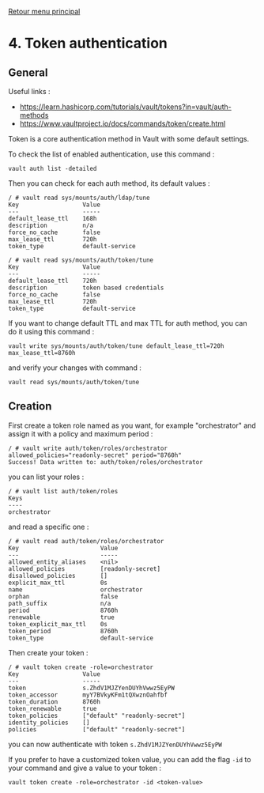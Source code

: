 [Retour menu principal](../README.md)

# 4. Token authentication
## General

Useful links : 

- https://learn.hashicorp.com/tutorials/vault/tokens?in=vault/auth-methods
- https://www.vaultproject.io/docs/commands/token/create.html

Token is a core authentication method in Vault with some default settings. 

To check the list of enabled authentication, use this command :

```
vault auth list -detailed
```

Then you can check for each auth method, its default values :

```console
/ # vault read sys/mounts/auth/ldap/tune
Key                  Value
---                  -----
default_lease_ttl    168h
description          n/a
force_no_cache       false
max_lease_ttl        720h
token_type           default-service

/ # vault read sys/mounts/auth/token/tune
Key                  Value
---                  -----
default_lease_ttl    720h
description          token based credentials
force_no_cache       false
max_lease_ttl        720h
token_type           default-service
```

If you want to change default TTL and max TTL for auth method, you can do it using this command :

```
vault write sys/mounts/auth/token/tune default_lease_ttl=720h max_lease_ttl=8760h
```

and verify your changes with command :

```
vault read sys/mounts/auth/token/tune
```

## Creation

First create a token role named as you want, for example "orchestrator" and assign it with a policy and maximum period :

```console
/ # vault write auth/token/roles/orchestrator allowed_policies="readonly-secret" period="8760h"
Success! Data written to: auth/token/roles/orchestrator
```

you can list your roles :

```console
/ # vault list auth/token/roles
Keys
----
orchestrator
```

and read a specific one : 

```console
/ # vault read auth/token/roles/orchestrator
Key                       Value
---                       -----
allowed_entity_aliases    <nil>
allowed_policies          [readonly-secret]
disallowed_policies       []
explicit_max_ttl          0s
name                      orchestrator
orphan                    false
path_suffix               n/a
period                    8760h
renewable                 true
token_explicit_max_ttl    0s
token_period              8760h
token_type                default-service
```

Then create your token :

```console
/ # vault token create -role=orchestrator
Key                  Value
---                  -----
token                s.ZhdV1MJZYenDUYhVwwz5EyPW
token_accessor       myY7BVkyKFm1tQXwznOahfbf
token_duration       8760h
token_renewable      true
token_policies       ["default" "readonly-secret"]
identity_policies    []
policies             ["default" "readonly-secret"]
```

you can now authenticate with token `s.ZhdV1MJZYenDUYhVwwz5EyPW`

If you prefer to have a customized token value, you can add the flag `-id` to your command and give a value to your token :

```
vault token create -role=orchestrator -id <token-value>
```



